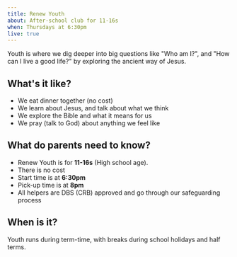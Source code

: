 ```yaml
---
title: Renew Youth
about: After-school club for 11-16s
when: Thursdays at 6:30pm
live: true
---
```


Youth is where we dig deeper into big questions like "Who am I?", and "How can I live a good life?" by exploring the ancient way of Jesus.

## What's it like?

 * We eat dinner together (no cost)
 * We learn about Jesus, and talk about what we think
 * We explore the Bible and what it means for us
 * We pray (talk to God) about anything we feel like

## What do parents need to know?

 * Renew Youth is for **11-16s** (High school age).
 * There is no cost
 * Start time is at **6:30pm**
 * Pick-up time is at **8pm**
 * All helpers are DBS (CRB) approved and go through our safeguarding process

## When is it?

Youth runs during term-time, with breaks during school holidays and half terms.

